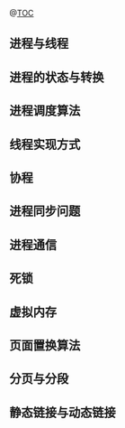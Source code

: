 @[TOC](操作系统)
## 进程与线程
## 进程的状态与转换
## 进程调度算法
## 线程实现方式
## 协程
## 进程同步问题
## 进程通信
## 死锁
## 虚拟内存	
## 页面置换算法
## 分页与分段
## 静态链接与动态链接






